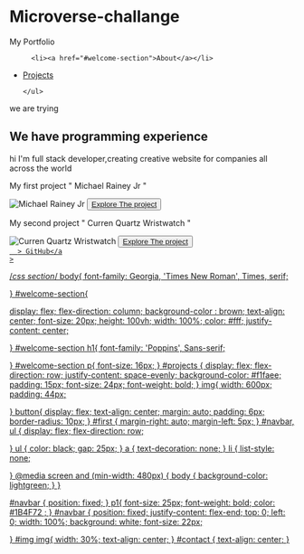 # Microverse-challange

<html lang="en"> 
<head>
    <meta charset="UTF-8">
    <meta http-equiv="X-UA-Compatible" content="IE=edge">
    <meta name="viewport" content="width=device-width, initial-scale=1.0">
    <title>Document</title>
    <link rel="styleSheet" href="css.css">
</head>
<body>
  <nav id="navbar">
   <p1 id="first">My Portfolio</p1>
    <ul>
      
      <li><a href="#welcome-section">About</a></li>
   <li> <a href="#projects">Projects</a></li>
    
    </ul>
    
    
    
  </nav>
  
  
  
  <section id="welcome-section">
      <p> we are trying</p>
    <h1> We have programming experience </h1>
    <p> hi I'm full stack developer,creating creative website for companies all across the world</p> 
  </section>
  <section id="projects">
    <div class="project-tile">
      <div id="project1">
        <p>My first project " Michael Rainey Jr "</p>
        <img src="https://headtopics.com/images/2020/11/20/daily-express/how-much-is-tariq-st-patrick-star-michael-rainey-jr-paid-for-power-book-2-1329726952719208450.webp" alt="Michael Rainey Jr">
        <button><a href="https://codepen.io/Sirma/pen/LYONRvg"> Explore The project</a></button>
      </div>
      <div id="project2">
        <p>My second project " Curren Quartz Wristwatch "</p>
        <img src="https://cdn.shopify.com/s/files/1/1376/9745/products/product-image-183760063_grande.jpg?v=1571439204" alt="Curren Quartz Wristwatch">
        <button><a href="https://codepen.io/Sirma/pen/zYPdKLj?editors=1000"> Explore The project</a></button>
      </div>
    </div>
  </section>  
       
  <section id="contact">
   <a
      id="profile-link"
      href="https://github.com/Chemnjor"
      target="_blank"
      
      > GitHub</a
    >
    
    
  </section>
  
  
</body>
</html>




/*css section*/
body{
  font-family: Georgia, 'Times New Roman', Times, serif;
 
}
#welcome-section{

  display: flex;
  flex-direction: column;
  background-color : brown;
   text-align: center;
  font-size: 20px;
  height: 100vh;
  width: 100%;
  color: #fff;
  justify-content: center;

}
#welcome-section h1{
  font-family: 'Poppins', Sans-serif;
  
}
#welcome-section p{
  font-size: 16px;
}
#projects {
  display: flex;
  flex-direction: row;
  justify-content: space-evenly;
  background-color: #f1faee;
  padding: 15px;
  font-size: 24px;
  font-weight: bold;
}
img{
  width: 600px;
  padding: 44px;
  
}
button{
  display: flex;
  text-align: center;
  margin: auto;
  padding: 6px;
  border-radius: 10px;
}
#first {
  margin-right: auto;
  margin-left: 5px;
}
#navbar, ul {
  display: flex;
  flex-direction: row;
  

}
ul {
  color: black;
  gap: 25px;
}
a {
  text-decoration: none;
}
li {
  list-style: none;
 
}
@media screen and (min-width: 480px) {
  body {
    background-color: lightgreen;
  }
}

#navbar {
  position: fixed;
}
p1{
  font-size: 25px;
  font-weight: bold;
  color: #1B4F72 ;
}
#navbar {
  position: fixed;
  justify-content: flex-end;
 top: 0;
  left: 0;
  width: 100%;
  background: white;
  font-size: 22px;
 
  
  
}
#img img{
  width: 30%;
  text-align: center;
}
#contact {
  text-align: center;
}
  
